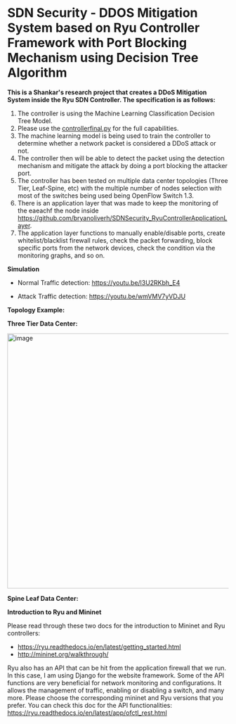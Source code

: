 # SDN Security - DDOS Mitigation System based on Ryu Controller Framework with Port Blocking Mechanism using Decision Tree Algorithm

**This is a Shankar's research project that creates a DDoS Mitigation System inside the Ryu SDN Controller. The specification is as follows:**
1. The controller is using the Machine Learning Classification Decision Tree Model.
2. Please use the [controllerfinal.py](https://github.com/bryanoliverh/SDNSecurity_DDOSMitigationDecisionTree_PortBlocking/blob/master/controllerfinal.py) for the full capabilities.
3. The machine learning model is being used to train the controller to determine whether a network packet is considered a DDoS attack or not.
4. The controller then will be able to detect the packet using the detection mechanism and mitigate the attack by doing a port blocking the attacker port.
5. The controller has been tested on multiple data center topologies (Three Tier, Leaf-Spine, etc) with the multiple number of nodes selection with most of the switches being used being OpenFlow Switch 1.3.
6. There is an application layer that was made to keep the monitoring of the eaeachf the node inside https://github.com/bryanoliverh/SDNSecurity_RyuControllerApplicationLayer.
7. The application layer functions to manually enable/disable ports, create whitelist/blacklist firewall rules, check the packet forwarding, block specific ports from the network devices, check the condition via the monitoring graphs, and so on.

**Simulation**

- Normal Traffic detection: https://youtu.be/l3U2RKbh_E4

- Attack Traffic detection: https://youtu.be/wmVMV7yVDJU

**Topology Example:**


**Three Tier Data Center:**



<img width="580" alt="image" src="https://user-images.githubusercontent.com/74172600/220833702-12118189-d3c9-4625-9e56-08808c9f6f87.png">




**Spine Leaf Data Center:**



**Introduction to Ryu and Mininet**

Please read through these two docs for the introduction to Mininet and Ryu controllers:

- https://ryu.readthedocs.io/en/latest/getting_started.html
- http://mininet.org/walkthrough/

Ryu also has an API that can be hit from the application firewall that we run. In this case, I am using Django for the website framework. Some of the API functions are very beneficial for network monitoring and configurations. It allows the management of traffic, enabling or disabling a switch, and many more. Please choose the corresponding mininet and Ryu versions that you prefer. You can check this doc for the API functionalities: https://ryu.readthedocs.io/en/latest/app/ofctl_rest.html
